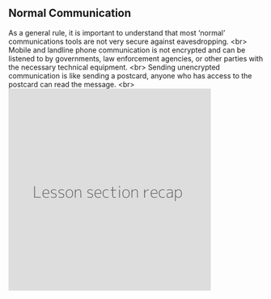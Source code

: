 
## Normal Communication

As a general rule, it is important to understand that most ‘normal’ communications tools are not very secure against eavesdropping.
&lt;br&gt;
Mobile and landline phone communication is not encrypted and can be listened to by governments, law enforcement agencies, or other parties with the necessary technical equipment.
&lt;br&gt;
Sending unencrypted communication is like sending a postcard, anyone who has access to the postcard can read the message.
&lt;br&gt;
![](recap.png)
